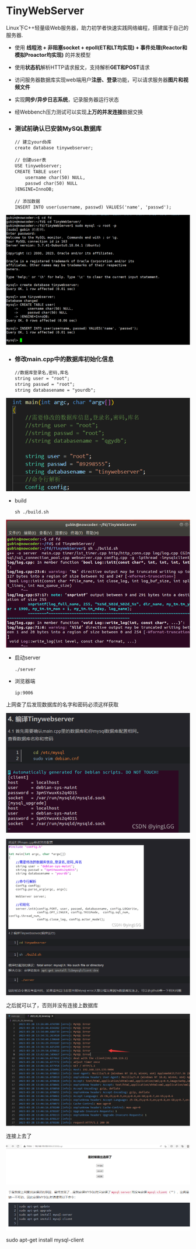# TinyWebServer

Linux下C++轻量级Web服务器，助力初学者快速实践网络编程，搭建属于自己的服务器.

- 使用 **线程池 + 非阻塞socket + epoll(ET和LT均实现) + 事件处理(Reactor和模拟Proactor均实现)** 的并发模型
- 使用**状态机**解析HTTP请求报文，支持解析**GET和POST**请求
- 访问服务器数据库实现web端用户**注册、登录**功能，可以请求服务器**图片和视频文件**
- 实现**同步/异步日志系统**，记录服务器运行状态
- 经Webbench压力测试可以实现**上万的并发连接**数据交换



- ### 测试前确认已安装MySQL数据库

  ```
  // 建立yourdb库
  create database tinywebserver;
  
  // 创建user表
  USE tinywebserver;
  CREATE TABLE user(
      username char(50) NULL,
      passwd char(50) NULL
  )ENGINE=InnoDB;
  
  // 添加数据
  INSERT INTO user(username, passwd) VALUES('name', 'passwd');
  ```

![image-20230328132253209](markdown-image/项目启动.assets/image-20230328132253209.png)

- ### 修改main.cpp中的数据库初始化信息

  ```
  //数据库登录名,密码,库名
  string user = "root";
  string passwd = "root";
  string databasename = "yourdb";
  ```

![image-20230328132500212](markdown-image/项目启动.assets/image-20230328132500212.png)

- build

  ```
  sh ./build.sh
  ```

![image-20230328132601070](markdown-image/项目启动.assets/image-20230328132601070.png)

- 启动server

  ```
  ./server
  ```

  

- 浏览器端

  ```
  ip:9006
  ```

上网查了后发现数据库的名字和密码必须这样获取

![image-20230328134736870](markdown-image/项目启动.assets/image-20230328134736870.png)

![image-20230328134749883](markdown-image/项目启动.assets/image-20230328134749883.png)

之后就可以了，否则并没有连接上数据库

![image-20230328134836199](markdown-image/项目启动.assets/image-20230328134836199.png)

连接上去了

![image-20230328134850447](markdown-image/项目启动.assets/image-20230328134850447.png)



![image-20230328140324381](markdown-image/项目启动.assets/image-20230328140324381.png)

sudo apt-get install mysql-client